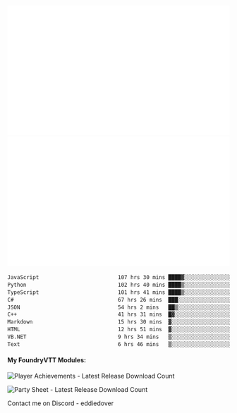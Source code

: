 
![](https://raw.githubusercontent.com/eddiedover/ghstats/master/generated/overview.svg)
![](https://raw.githubusercontent.com/eddiedover/ghstats/master/generated/languages.svg)

<!--START_SECTION:waka-->

```txt
JavaScript                         107 hrs 30 mins ████▓░░░░░░░░░░░░░░░░░░░░   18.70 %
Python                             102 hrs 40 mins ████▒░░░░░░░░░░░░░░░░░░░░   17.86 %
TypeScript                         101 hrs 41 mins ████▒░░░░░░░░░░░░░░░░░░░░   17.68 %
C#                                 67 hrs 26 mins  ███░░░░░░░░░░░░░░░░░░░░░░   11.73 %
JSON                               54 hrs 2 mins   ██▒░░░░░░░░░░░░░░░░░░░░░░   09.40 %
C++                                41 hrs 31 mins  █▓░░░░░░░░░░░░░░░░░░░░░░░   07.22 %
Markdown                           15 hrs 30 mins  ▓░░░░░░░░░░░░░░░░░░░░░░░░   02.70 %
HTML                               12 hrs 51 mins  ▓░░░░░░░░░░░░░░░░░░░░░░░░   02.24 %
VB.NET                             9 hrs 34 mins   ▒░░░░░░░░░░░░░░░░░░░░░░░░   01.66 %
Text                               6 hrs 46 mins   ▒░░░░░░░░░░░░░░░░░░░░░░░░   01.18 %
```

<!--END_SECTION:waka-->

#### My FoundryVTT Modules:

  ![Player Achievements - Latest Release Download Count](https://img.shields.io/badge/dynamic/json?label=Player%20Achievements%20-%20Downloads@latest&query=assets%5B1%5D.download_count&url=https%3A%2F%2Fapi.github.com%2Frepos%2FEddieDover%2Ffvtt-player-achievements%2Freleases%2Flatest)

  ![Party Sheet - Latest Release Download Count](https://img.shields.io/badge/dynamic/json?label=Party%20Sheet%20-%20Downloads@latest&query=assets%5B1%5D.download_count&url=https%3A%2F%2Fapi.github.com%2Frepos%2FEddieDover%2Ffvtt-party-sheet%2Freleases%2Flatest)

<a rel="me" href="https://techhub.social/@EddieDover"></a>

Contact me on Discord - eddiedover
